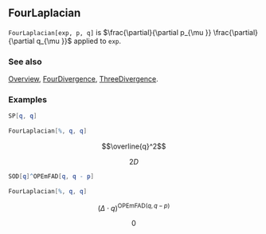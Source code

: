 ## FourLaplacian

`FourLaplacian[exp, p, q]` is $\frac{\partial}{\partial p_{\mu }} \frac{\partial}{\partial q_{\mu }}$ applied to `exp`.

### See also

[Overview](Extra/FeynCalc.md), [FourDivergence](FourDivergence.md), [ThreeDivergence](ThreeDivergence.md).

### Examples

```mathematica
SP[q, q] 
 
FourLaplacian[%, q, q]
```

$$\overline{q}^2$$

$$2 D$$

```mathematica
SOD[q]^OPEmFAD[q, q - p] 
 
FourLaplacian[%, q, q]
```

$$(\Delta \cdot q)^{\text{OPEmFAD}(q,q-p)}$$

$$0$$